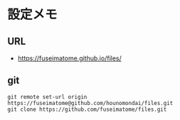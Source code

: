 # 設定メモ

## URL
  - https://fuseimatome.github.io/files/

## git
``` 
git remote set-url origin https://fuseimatome@github.com/hounomondai/files.git
git clone https://github.com/fuseimatome/files.git
```
